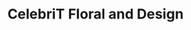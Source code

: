 ---
title: "CelebriT Floral and Design"
url: /grand-rapids/celebrit-floral-and-design/
shop: Blumen
---